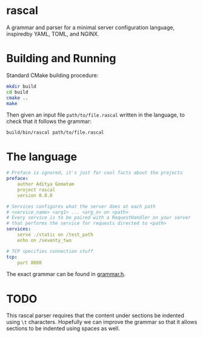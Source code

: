 # rascal

A grammar and parser for a minimal server configuration language, inspiredby YAML, TOML, and NGINX.

# Building and Running

Standard CMake building procedure:

```sh
mkdir build
cd build
cmake ..
make
```

Then given an input file `path/to/file.rascal` written in the language, to check that it follows the grammar:

```
build/bin/rascal path/to/file.rascal
```

# The language

```yaml
# Preface is ignored, it's just for cool facts about the projects
preface:
	author Aditya Gomatam
	project rascal
	version 0.0.0

# Services configures what the server does at each path
# <service_name> <arg1> ... <arg_n> on <path>
# Every service is to be paired with a RequestHandler on your server
# that performs the service for requests directed to <path>
services:
	serve ./static on /test_path
	echo on /seventy_two

# TCP specifies connection stuff
tcp:
	port 8080
```

The exact grammar can be found in [grammar.h](include/grammar.h).

# TODO

This rascal parser requires that the content under sections be indented using `\t` characters. Hopefully we can improve the grammar so that it allows sections to be indented using spaces as well.

